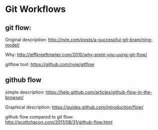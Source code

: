 <!-- ### Page Linked from /bookmarks.md ### -->
# Git Workflows
## git flow:
Original description: http://nvie.com/posts/a-successful-git-branching-model/

Why: http://jeffkreeftmeijer.com/2010/why-arent-you-using-git-flow/

gitflow tool: https://github.com/nvie/gitflow

## github flow
simple description: https://help.github.com/articles/github-flow-in-the-browser/

Graphical description: https://guides.github.com/introduction/flow/

github flow compared to git flow: http://scottchacon.com/2011/08/31/github-flow.html

